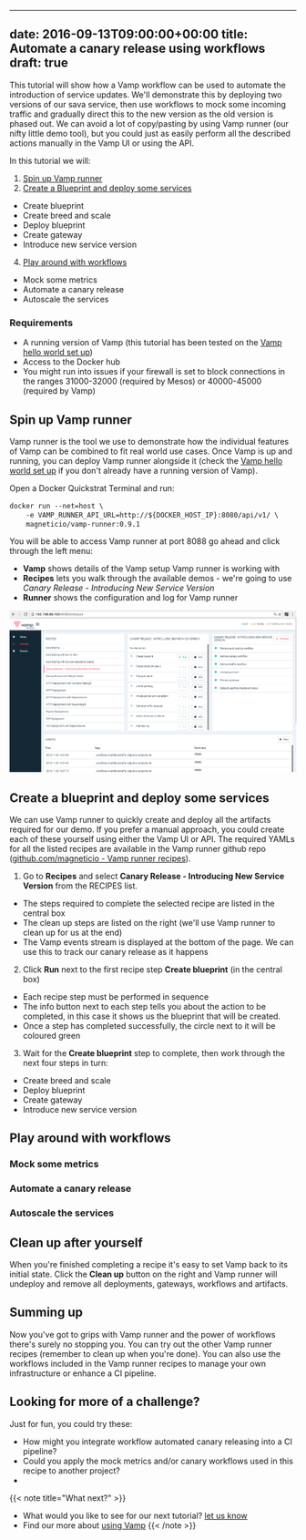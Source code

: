 
---
date: 2016-09-13T09:00:00+00:00
title: Automate a canary release using workflows
draft: true
---
This tutorial will show how a Vamp workflow can be used to automate the introduction of service updates. We'll demonstrate this by deploying two versions of our sava service, then use workflows to mock some incoming traffic and gradually direct this to the new version as the old version is phased out. We can avoid a lot of copy/pasting by using Vamp runner (our nifty little demo tool), but you could just as easily perform all the described actions manually in the Vamp UI or using the API.  

In this tutorial we will:

1. [Spin up Vamp runner](documentation/tutorials/automate-a-canary-release/#spin-up-vamp-runner)  
2. [Create a Blueprint and deploy some services](documentation/tutorials/automate-a-canary-release/#create-a-blueprint-and-deploy-some-services) 
  * Create blueprint
  * Create breed and scale
  * Deploy blueprint
  * Create gateway
  * Introduce new service version
4. [Play around with workflows](documentation/tutorials/automate-a-canary-release/#play-around-with-workflows)
  * Mock some metrics
  * Automate a canary release
  * Autoscale the services

### Requirements

* A running version of Vamp (this tutorial has been tested on the [Vamp hello world set up](documentation/installation/hello-world))
* Access to the Docker hub
* You might run into issues if your firewall is set to block connections in the ranges 31000-32000 (required by Mesos) or 40000-45000 (required by Vamp)
  
## Spin up Vamp runner
Vamp runner is the tool we use to demonstrate how the individual features of Vamp can be combined to fit real world use cases. Once Vamp is up and running, you can deploy Vamp runner alongside it (check the [Vamp hello world set up](documentation/installation/hello-world) if you don't already have a running version of Vamp).

Open a Docker Quickstrat Terminal and run:

```
docker run --net=host \
    -e VAMP_RUNNER_API_URL=http://${DOCKER_HOST_IP}:8080/api/v1/ \
    magneticio/vamp-runner:0.9.1
```
You will be able to access Vamp runner at port 8088 go ahead and click through the left menu:
                                                     
* **Vamp** shows details of the Vamp setup Vamp runner is working with
* **Recipes** lets you walk through the available demos - we're going to use _Canary Release - Introducing New Service Version_
* **Runner** shows the configuration and log for Vamp runner

![](images/screens/v091/runner_recipes_canary.png)

## Create a blueprint and deploy some services
We can use Vamp runner to quickly create and deploy all the artifacts required for our demo. If you prefer a manual approach, you could create each of these yourself using either the Vamp UI or API. The required YAMLs for all the listed recipes are available in the Vamp runner github repo ([github.com/magneticio - Vamp runner recipes](https://github.com/magneticio/vamp-runner/tree/master/recipes)).

1. Go to **Recipes** and select **Canary Release - Introducing New Service Version** from the RECIPES list.
  * The steps required to complete the selected recipe are listed in the central box
  * The clean up steps are listed on the right (we'll use Vamp runner to clean up for us at the end)
  * The Vamp events stream is displayed at the bottom of the page. We can use this to track our canary release as it happens
  
2. Click **Run** next to the first recipe step **Create blueprint** (in the central box)
  * Each recipe step must be performed in sequence
  * The info button next to each step tells you about the action to be completed, in this case it shows us the blueprint that will be created.
  * Once a step has completed successfully, the circle next to it will be coloured green

3. Wait for the **Create blueprint** step to complete, then work through the next four steps in turn:
  * Create breed and scale
  * Deploy blueprint
  * Create gateway
  * Introduce new service version
  
## Play around with workflows
### Mock some metrics
### Automate a canary release
### Autoscale the services

## Clean up after yourself
When you're finished completing a recipe it's easy to set Vamp back to its initial state. Click the **Clean up** button on the right and Vamp runner will undeploy and remove all deployments, gateways, workflows and artifacts. 

## Summing up

Now you've got to grips with Vamp runner and the power of workflows there's surely no stopping you. You can try out the other Vamp runner recipes (remember to clean up when you're done). You can also use the workflows included in the Vamp runner recipes to manage your own infrastructure or enhance a CI pipeline.

## Looking for more of a challenge?
Just for fun, you could try these:

* How might you integrate workflow automated canary releasing into a CI pipeline?
* Could you apply the mock metrics and/or canary workflows used in this recipe to another project?
* 

{{< note title="What next?" >}}
* What would you like to see for our next tutorial? [let us know](mailto:info@magnetic.io)
* Find our more about [using Vamp](documentation/using-vamp/artifacts)
{{< /note >}}

